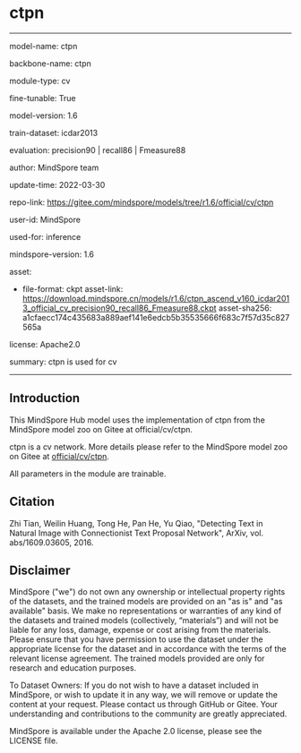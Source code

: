 # ctpn

---

model-name: ctpn

backbone-name: ctpn

module-type: cv

fine-tunable: True

model-version: 1.6

train-dataset: icdar2013

evaluation: precision90 | recall86 | Fmeasure88

author: MindSpore team

update-time: 2022-03-30

repo-link: <https://gitee.com/mindspore/models/tree/r1.6/official/cv/ctpn>

user-id: MindSpore

used-for: inference

mindspore-version: 1.6

asset:

-
    file-format: ckpt
    asset-link: <https://download.mindspore.cn/models/r1.6/ctpn_ascend_v160_icdar2013_official_cv_precision90_recall86_Fmeasure88.ckpt>
    asset-sha256: a1cfaecc174c435683a889aef141e6edcb5b35535666f683c7f57d35c827565a

license: Apache2.0

summary: ctpn is used for cv

---

## Introduction

This MindSpore Hub model uses the implementation of ctpn from the MindSpore model zoo on Gitee at official/cv/ctpn.

ctpn is a cv network. More details please refer to the MindSpore model zoo on Gitee at [official/cv/ctpn](https://gitee.com/mindspore/models/blob/r1.6/official/cv/ctpn/README.md).

All parameters in the module are trainable.

## Citation

Zhi Tian, Weilin Huang, Tong He, Pan He, Yu Qiao, "Detecting Text in Natural Image with Connectionist Text Proposal Network", ArXiv, vol. abs/1609.03605, 2016.

## Disclaimer

MindSpore ("we") do not own any ownership or intellectual property rights of the datasets, and the trained models are provided on an "as is" and "as available" basis. We make no representations or warranties of any kind of the datasets and trained models (collectively, “materials”) and will not be liable for any loss, damage, expense or cost arising from the materials. Please ensure that you have permission to use the dataset under the appropriate license for the dataset and in accordance with the terms of the relevant license agreement. The trained models provided are only for research and education purposes.

To Dataset Owners: If you do not wish to have a dataset included in MindSpore, or wish to update it in any way, we will remove or update the content at your request. Please contact us through GitHub or Gitee. Your understanding and contributions to the community are greatly appreciated.

MindSpore is available under the Apache 2.0 license, please see the LICENSE file.
